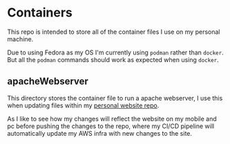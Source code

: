 # Containers

This repo is intended to store all of the container files I use on my
personal machine.

Due to using Fedora as my OS I'm currently using `podman` rather than
`docker`. But all the `podman` commands should work as expected when
using `docker`.

## apacheWebserver

This directory stores the container file to run a apache webserver, I use this
when updating files within my [personal website repo](https://github.com/nathanberry97/personalWebsite).

As I like to see how my changes will reflect the website on my mobile and pc
before pushing the changes to the repo, where my CI/CD pipeline will automatically
update my AWS infra with new changes to the site.

